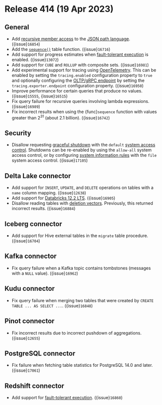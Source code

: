 # Release 414 (19 Apr 2023)

## General

* Add [recursive member access](json_descendant_member_accessor) to the
  [JSON path language](json-path-language). ({issue}`16854`)
* Add the [`sequence()`](built_in_table_functions) table function. ({issue}`16716`)
* Add support for progress estimates when
  [fault-tolerant execution](/admin/fault-tolerant-execution) is enabled. ({issue}`13072`)
* Add support for `CUBE` and `ROLLUP` with composite sets. ({issue}`16981`)
* Add experimental support for tracing using [OpenTelemetry](https://opentelemetry.io/).
  This can be enabled by setting the `tracing.enabled` configuration property to
  `true` and optionally configuring the
  [OLTP/gRPC endpoint](https://opentelemetry.io/docs/reference/specification/protocol/otlp/)
  by setting the `tracing.exporter.endpoint` configuration property. ({issue}`16950`)
* Improve performance for certain queries that produce no values. ({issue}`15555`, {issue}`16515`)
* Fix query failure for recursive queries involving lambda expressions. ({issue}`16989`)
* Fix incorrect results when using the {func}`sequence` function with values
  greater than 2<sup>31</sup> (about 2.1 billion). ({issue}`16742`)

## Security

* Disallow requesting [graceful shutdown](/admin/graceful-shutdown) with the
  `default` [system access control](/security/built-in-system-access-control).
  Shutdowns can be re-enabled by using the `allow-all` system access control, or
  by configuring [system information rules](system-file-auth-system_information)
  with the `file` system access control. ({issue}`17105`)

## Delta Lake connector

* Add support for `INSERT`, `UPDATE`, and `DELETE` operations on
  tables with a `name` column mapping. ({issue}`12638`)
* Add support for [Databricks 12.2 LTS](https://docs.databricks.com/release-notes/runtime/12.2.html). ({issue}`16905`)
* Disallow reading tables with [deletion vectors](https://github.com/delta-io/delta/blob/master/PROTOCOL.md#deletion-vectors).
  Previously, this returned incorrect results. ({issue}`16884`)

## Iceberg connector

* Add support for Hive external tables in the `migrate` table procedure. ({issue}`16704`)

## Kafka connector

* Fix query failure when a Kafka topic contains tombstones (messages with a
  ``NULL`` value). ({issue}`16962`)

## Kudu connector

* Fix query failure when merging two tables that were created by
  `CREATE TABLE ... AS SELECT ...`. ({issue}`16848`)

## Pinot connector

* Fix incorrect results due to incorrect pushdown of aggregations. ({issue}`12655`)

## PostgreSQL connector

* Fix failure when fetching table statistics for PostgreSQL 14.0 and later. ({issue}`17061`)

## Redshift connector

* Add support for [fault-tolerant execution](/admin/fault-tolerant-execution). ({issue}`16860`)
